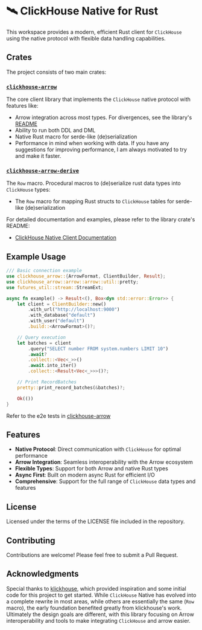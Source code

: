 # 🛰️ ClickHouse Native for Rust

This workspace provides a modern, efficient Rust client for `ClickHouse` using the native protocol with flexible data handling capabilities.

## Crates

The project consists of two main crates:

### [`clickhouse-arrow`](./clickhouse-arrow/README.md)

The core client library that implements the `ClickHouse` native protocol with features like:

- Arrow integration across most types. For divergences, see the library's [README](./clickhouse-arrow/README.md)
- Ability to run both DDL and DML
- Native Rust macro for serde-like (de)serialization
- Performance in mind when working with data. If you have any suggestions for improving performance, I am always motivated to try and make it faster.

### [`clickhouse-arrow-derive`](./clickhouse-arrow-derive)

The `Row` macro. Procedural macros to (de)serialize rust data types into `ClickHouse` types:

- The `Row` macro for mapping Rust structs to `ClickHouse` tables for serde-like (de)serialization

For detailed documentation and examples, please refer to the library crate's README:

- [ClickHouse Native Client Documentation](./clickhouse-arrow/README.md)

## Example Usage

```rust
/// Basic connection example
use clickhouse_arrow::{ArrowFormat, ClientBuilder, Result};
use clickhouse_arrow::arrow::arrow::util::pretty;
use futures_util::stream::StreamExt;

async fn example() -> Result<(), Box<dyn std::error::Error>> {
    let client = ClientBuilder::new()
        .with_url("http://localhost:9000")
        .with_database("default")
        .with_user("default")
        .build::<ArrowFormat>()?;

    // Query execution
    let batches = client
        .query("SELECT number FROM system.numbers LIMIT 10")
        .await?
        .collect::<Vec<_>>()
        .await.into_iter()
        .collect::<Result<Vec<_>>>()?;

    // Print RecordBatches
    pretty::print_record_batches(&batches)?;

    Ok(())
}
```

Refer to the e2e tests in [clickhouse-arrow](./clickhouse-arrow/tests/e2e_arrow.rs)

## Features

- **Native Protocol**: Direct communication with `ClickHouse` for optimal performance
- **Arrow Integration**: Seamless interoperability with the Arrow ecosystem
- **Flexible Types**: Support for both Arrow and native Rust types
- **Async First**: Built on modern async Rust for efficient I/O
- **Comprehensive**: Support for the full range of `ClickHouse` data types and features

## License

Licensed under the terms of the LICENSE file included in the repository.

## Contributing

Contributions are welcome! Please feel free to submit a Pull Request.

## Acknowledgments

Special thanks to [klickhouse](https://github.com/Protryon/klickhouse), which provided inspiration and some initial code for this project to get started. While `ClickHouse` Native has evolved into a complete rewrite in most areas, while others are essentially the same (`Row` macro), the early foundation benefited greatly from klickhouse's work. Ultimately the design goals are different, with this library focusing on Arrow interoperability and tools to make integrating `ClickHouse` and arrow easier.
